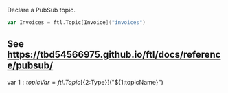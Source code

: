 Declare a PubSub topic.

```go
var Invoices = ftl.Topic[Invoice]("invoices")
```

See https://tbd54566975.github.io/ftl/docs/reference/pubsub/
---

var ${1:topicVar} = ftl.Topic[${2:Type}]("${1:topicName}")
